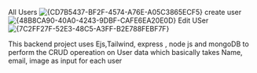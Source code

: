 All Users
![{CD7B5437-BF2F-4574-A76E-A05C3865ECF5}](https://github.com/user-attachments/assets/783806c7-a129-4f45-8a57-96e3937299b5)
create user
![{48B8CA90-40A0-4243-9DBF-CAFE6EA20E0D}](https://github.com/user-attachments/assets/e3457145-5218-4eb1-a5dd-48f52740ca5d)
Edit USer
![{7C2FF27F-52E3-48C5-A3FF-B2E788FEBF7F}](https://github.com/user-attachments/assets/188daf8b-dbf0-49aa-8e64-578cbd561a91)


This backend project uses Ejs,Tailwind, express , node js and mongoDB to perform the CRUD opereation on User data which basically takes Name, email, image as input for each user
